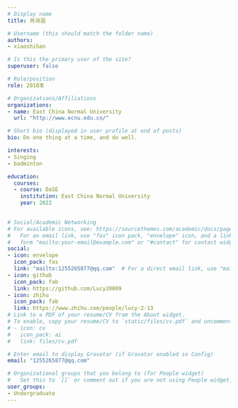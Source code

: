 ```yaml
---
# Display name
title: 肖诗涵

# Username (this should match the folder name)
authors:
- xiaoshihan

# Is this the primary user of the site?
superuser: false

# Role/position
role: 2018本

# Organizations/Affiliations
organizations:
- name: East China Normal University
  url: "http://www.ecnu.edu.cn/"

# Short bio (displayed in user profile at end of posts)
bio: Do one thing at a time, and do well.

interests:
- Singing
- badminton

education:
  courses:
  - course: DaSE
    institution: East China Normal University
    year: 2022
  

# Social/Academic Networking
# For available icons, see: https://sourcethemes.com/academic/docs/page-builder/#icons
#   For an email link, use "fas" icon pack, "envelope" icon, and a link in the
#   form "mailto:your-email@example.com" or "#contact" for contact widget.
social:
- icon: envelope
  icon_pack: fas
  link: "mailto:1255265877@qq.com"  # For a direct email link, use "mailto:test@example.org".
- icon: github
  icon_pack: fab
  link: https://github.com/Lucy20009
- icon: zhihu
  icon_pack: fab
  link: https://www.zhihu.com/people/lucy-2-13
# Link to a PDF of your resume/CV from the About widget.
# To enable, copy your resume/CV to `static/files/cv.pdf` and uncomment the lines below.
# - icon: cv
#   icon_pack: ai
#   link: files/cv.pdf

# Enter email to display Gravatar (if Gravatar enabled in Config)
email: "1255265877@qq.com"

# Organizational groups that you belong to (for People widget)
#   Set this to `[]` or comment out if you are not using People widget.
user_groups:
- Undergraduate
---
```

